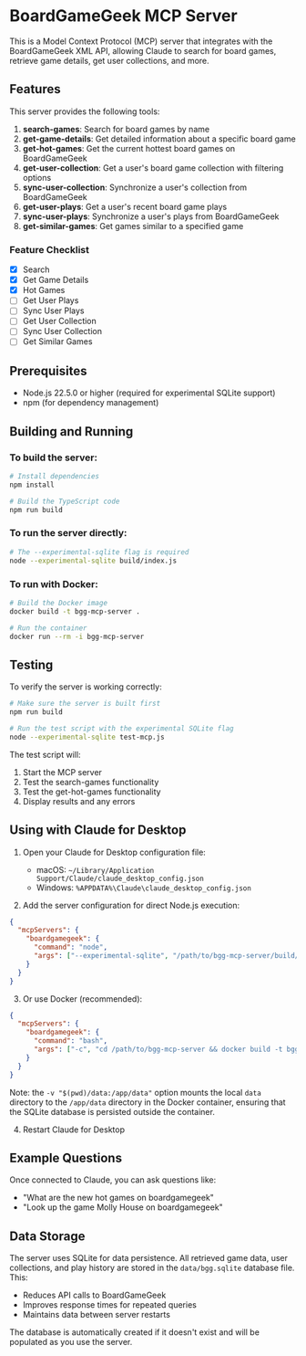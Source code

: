 # BoardGameGeek MCP Server

This is a Model Context Protocol (MCP) server that integrates with the BoardGameGeek XML API, allowing Claude to search for board games, retrieve game details, get user collections, and more.

## Features

This server provides the following tools:

1. **search-games**: Search for board games by name
2. **get-game-details**: Get detailed information about a specific board game
3. **get-hot-games**: Get the current hottest board games on BoardGameGeek
4. **get-user-collection**: Get a user's board game collection with filtering options
7. **sync-user-collection**: Synchronize a user's collection from BoardGameGeek
5. **get-user-plays**: Get a user's recent board game plays
8. **sync-user-plays**: Synchronize a user's plays from BoardGameGeek
6. **get-similar-games**: Get games similar to a specified game

### Feature Checklist

- [x] Search
- [x] Get Game Details
- [x] Hot Games
- [ ] Get User Plays
- [ ] Sync User Plays
- [ ] Get User Collection
- [ ] Sync User Collection
- [ ] Get Similar Games

## Prerequisites

- Node.js 22.5.0 or higher (required for experimental SQLite support)
- npm (for dependency management)

## Building and Running

### To build the server:

```bash
# Install dependencies
npm install

# Build the TypeScript code
npm run build
```

### To run the server directly:

```bash
# The --experimental-sqlite flag is required
node --experimental-sqlite build/index.js
```

### To run with Docker:

```bash
# Build the Docker image
docker build -t bgg-mcp-server .

# Run the container
docker run --rm -i bgg-mcp-server
```

## Testing

To verify the server is working correctly:

```bash
# Make sure the server is built first
npm run build

# Run the test script with the experimental SQLite flag
node --experimental-sqlite test-mcp.js
```

The test script will:
1. Start the MCP server
2. Test the search-games functionality
3. Test the get-hot-games functionality
4. Display results and any errors

## Using with Claude for Desktop

1. Open your Claude for Desktop configuration file:
   - macOS: `~/Library/Application Support/Claude/claude_desktop_config.json`
   - Windows: `%APPDATA%\Claude\claude_desktop_config.json`

2. Add the server configuration for direct Node.js execution:

```json
{
  "mcpServers": {
    "boardgamegeek": {
      "command": "node",
      "args": ["--experimental-sqlite", "/path/to/bgg-mcp-server/build/index.js"]
    }
  }
}
```

3. Or use Docker (recommended):

```json
{
  "mcpServers": {
    "boardgamegeek": {
      "command": "bash",
      "args": ["-c", "cd /path/to/bgg-mcp-server && docker build -t bgg-mcp-server . && docker run --rm -i -v \"$(pwd)/data:/app/data\" bgg-mcp-server"]
    }
  }
}
```

Note: the `-v "$(pwd)/data:/app/data"` option mounts the local `data` directory to the `/app/data` directory in the Docker container, ensuring that the SQLite database is persisted outside the container.

4. Restart Claude for Desktop

## Example Questions

Once connected to Claude, you can ask questions like:

- "What are the new hot games on boardgamegeek"
- "Look up the game Molly House on boardgamegeek"


## Data Storage

The server uses SQLite for data persistence. All retrieved game data, user collections, and play history are stored in the `data/bgg.sqlite` database file. This:

- Reduces API calls to BoardGameGeek
- Improves response times for repeated queries
- Maintains data between server restarts

The database is automatically created if it doesn't exist and will be populated as you use the server.
